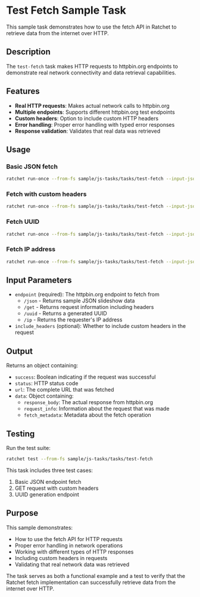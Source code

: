 # Test Fetch Sample Task

This sample task demonstrates how to use the fetch API in Ratchet to retrieve data from the internet over HTTP.

## Description

The `test-fetch` task makes HTTP requests to httpbin.org endpoints to demonstrate real network connectivity and data retrieval capabilities.

## Features

- **Real HTTP requests**: Makes actual network calls to httpbin.org
- **Multiple endpoints**: Supports different httpbin.org test endpoints
- **Custom headers**: Option to include custom HTTP headers
- **Error handling**: Proper error handling with typed error responses
- **Response validation**: Validates that real data was retrieved

## Usage

### Basic JSON fetch
```bash
ratchet run-once --from-fs sample/js-tasks/tasks/test-fetch --input-json='{"endpoint": "/json"}'
```

### Fetch with custom headers
```bash
ratchet run-once --from-fs sample/js-tasks/tasks/test-fetch --input-json='{"endpoint": "/get", "include_headers": true}'
```

### Fetch UUID
```bash
ratchet run-once --from-fs sample/js-tasks/tasks/test-fetch --input-json='{"endpoint": "/uuid"}'
```

### Fetch IP address
```bash
ratchet run-once --from-fs sample/js-tasks/tasks/test-fetch --input-json='{"endpoint": "/ip"}'
```

## Input Parameters

- `endpoint` (required): The httpbin.org endpoint to fetch from
  - `/json` - Returns sample JSON slideshow data
  - `/get` - Returns request information including headers
  - `/uuid` - Returns a generated UUID
  - `/ip` - Returns the requester's IP address
- `include_headers` (optional): Whether to include custom headers in the request

## Output

Returns an object containing:
- `success`: Boolean indicating if the request was successful
- `status`: HTTP status code
- `url`: The complete URL that was fetched
- `data`: Object containing:
  - `response_body`: The actual response from httpbin.org
  - `request_info`: Information about the request that was made
  - `fetch_metadata`: Metadata about the fetch operation

## Testing

Run the test suite:
```bash
ratchet test --from-fs sample/js-tasks/tasks/test-fetch
```

This task includes three test cases:
1. Basic JSON endpoint fetch
2. GET request with custom headers
3. UUID generation endpoint

## Purpose

This sample demonstrates:
- How to use the fetch API for HTTP requests
- Proper error handling in network operations
- Working with different types of HTTP responses
- Including custom headers in requests
- Validating that real network data was retrieved

The task serves as both a functional example and a test to verify that the Ratchet fetch implementation can successfully retrieve data from the internet over HTTP.